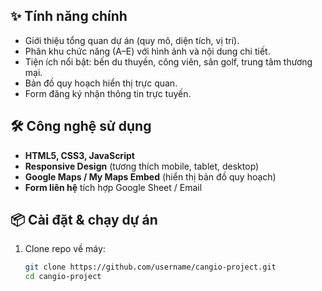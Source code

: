 
## ✨ Tính năng chính
- Giới thiệu tổng quan dự án (quy mô, diện tích, vị trí).
- Phân khu chức năng (A–E) với hình ảnh và nội dung chi tiết.
- Tiện ích nổi bật: bến du thuyền, công viên, sân golf, trung tâm thương mại.
- Bản đồ quy hoạch hiển thị trực quan.
- Form đăng ký nhận thông tin trực tuyến.

## 🛠 Công nghệ sử dụng
- **HTML5, CSS3, JavaScript**
- **Responsive Design** (tương thích mobile, tablet, desktop)
- **Google Maps / My Maps Embed** (hiển thị bản đồ quy hoạch)
- **Form liên hệ** tích hợp Google Sheet / Email

## 📦 Cài đặt & chạy dự án
1. Clone repo về máy:
   ```bash
   git clone https://github.com/username/cangio-project.git
   cd cangio-project

